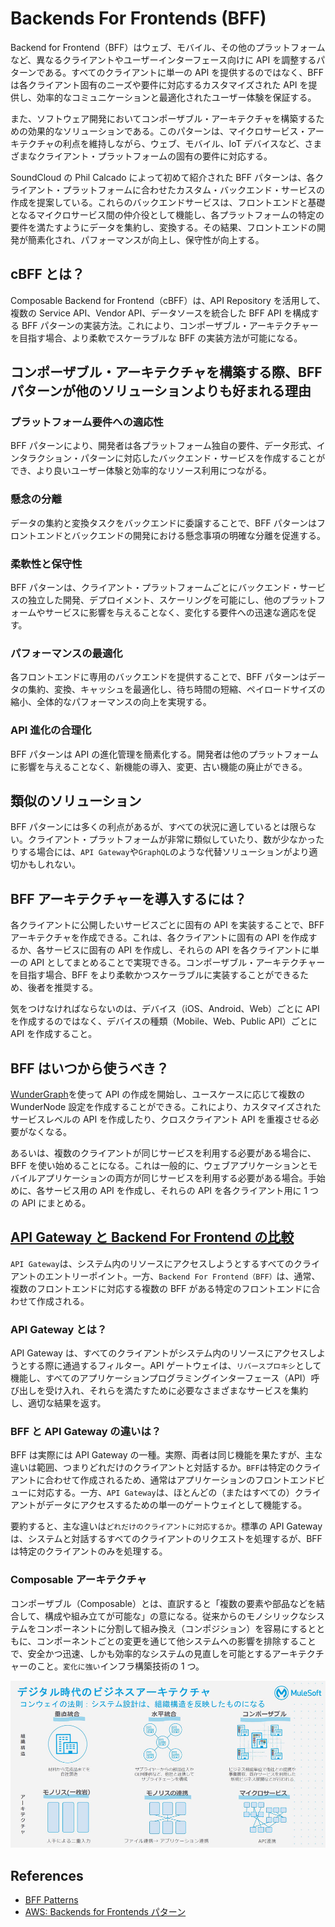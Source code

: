 # Backends For Frontends (BFF)

Backend for Frontend（BFF）はウェブ、モバイル、その他のプラットフォームなど、異なるクライアントやユーザーインターフェース向けに API を調整するパターンである。すべてのクライアントに単一の API を提供するのではなく、BFF は各クライアント固有のニーズや要件に対応するカスタマイズされた API を提供し、効率的なコミュニケーションと最適化されたユーザー体験を保証する。

また、ソフトウェア開発においてコンポーザブル・アーキテクチャを構築するための効果的なソリューションである。このパターンは、マイクロサービス・アーキテクチャの利点を維持しながら、ウェブ、モバイル、IoT デバイスなど、さまざまなクライアント・プラットフォームの固有の要件に対応する。

SoundCloud の Phil Calcado によって初めて紹介された BFF パターンは、各クライアント・プラットフォームに合わせたカスタム・バックエンド・サービスの作成を提案している。これらのバックエンドサービスは、フロントエンドと基礎となるマイクロサービス間の仲介役として機能し、各プラットフォームの特定の要件を満たすようにデータを集約し、変換する。その結果、フロントエンドの開発が簡素化され、パフォーマンスが向上し、保守性が向上する。

## cBFF とは？

Composable Backend for Frontend（cBFF）は、API Repository を活用して、複数の Service API、Vendor API、データソースを統合した BFF API を構成する BFF パターンの実装方法。これにより、コンポーザブル・アーキテクチャーを目指す場合、より柔軟でスケーラブルな BFF の実装方法が可能になる。

## コンポーザブル・アーキテクチャを構築する際、BFF パターンが他のソリューションよりも好まれる理由

### プラットフォーム要件への適応性

BFF パターンにより、開発者は各プラットフォーム独自の要件、データ形式、インタラクション・パターンに対応したバックエンド・サービスを作成することができ、より良いユーザー体験と効率的なリソース利用につながる。

### 懸念の分離

データの集約と変換タスクをバックエンドに委譲することで、BFF パターンはフロントエンドとバックエンドの開発における懸念事項の明確な分離を促進する。

### 柔軟性と保守性

BFF パターンは、クライアント・プラットフォームごとにバックエンド・サービスの独立した開発、デプロイメント、スケーリングを可能にし、他のプラットフォームやサービスに影響を与えることなく、変化する要件への迅速な適応を促す。

### パフォーマンスの最適化

各フロントエンドに専用のバックエンドを提供することで、BFF パターンはデータの集約、変換、キャッシュを最適化し、待ち時間の短縮、ペイロードサイズの縮小、全体的なパフォーマンスの向上を実現する。

### API 進化の合理化

BFF パターンは API の進化管理を簡素化する。開発者は他のプラットフォームに影響を与えることなく、新機能の導入、変更、古い機能の廃止ができる。

## 類似のソリューション

BFF パターンには多くの利点があるが、すべての状況に適しているとは限らない。クライアント・プラットフォームが非常に類似していたり、数が少なかったりする場合には、`API Gateway`や`GraphQL`のような代替ソリューションがより適切かもしれない。

## BFF アーキテクチャーを導入するには？

各クライアントに公開したいサービスごとに固有の API を実装することで、BFF アーキテクチャを作成できる。これは、各クライアントに固有の API を作成するか、各サービスに固有の API を作成し、それらの API を各クライアントに単一の API としてまとめることで実現できる。コンポーザブル・アーキテクチャーを目指す場合、BFF をより柔軟かつスケーラブルに実装することができるため、後者を推奨する。

気をつけなければならないのは、デバイス（iOS、Android、Web）ごとに API を作成するのではなく、デバイスの種類（Mobile、Web、Public API）ごとに API を作成すること。

## BFF はいつから使うべき？

[WunderGraph](https://wundergraph.com/)を使って API の作成を開始し、ユースケースに応じて複数の WunderNode 設定を作成することができる。これにより、カスタマイズされたサービスレベルの API を作成したり、クロスクライアント API を重複させる必要がなくなる。

あるいは、複数のクライアントが同じサービスを利用する必要がある場合に、BFF を使い始めることになる。これは一般的に、ウェブアプリケーションとモバイルアプリケーションの両方が同じサービスを利用する必要がある場合。手始めに、各サービス用の API を作成し、それらの API を各クライアント用に 1 つの API にまとめる。

## [API Gateway と Backend For Frontend の比較](https://kuroco.app/ja/blog/api-gateway-vs-backend-for-frontend/)

`API Gateway`は、システム内のリソースにアクセスしようとするすべてのクライアントのエントリーポイント。一方、`Backend For Frontend（BFF）`は、通常、複数のフロントエンドに対応する複数の BFF がある特定のフロントエンドに合わせて作成される。

### API Gateway とは？

API Gateway は、すべてのクライアントがシステム内のリソースにアクセスしようとする際に通過するフィルター。API ゲートウェイは、`リバースプロキシ`として機能し、すべてのアプリケーションプログラミングインターフェース（API）呼び出しを受け入れ、それらを満たすために必要なさまざまなサービスを集約し、適切な結果を返す。

### BFF と API Gateway の違いは？

BFF は実際には API Gateway の一種。実際、両者は同じ機能を果たすが、主な違いは範囲、つまりどれだけのクライアントと対話するか。`BFF`は特定のクライアントに合わせて作成されるため、通常はアプリケーションのフロントエンドビューに対応する。一方、`API Gateway`は、ほとんどの（またはすべての）クライアントがデータにアクセスするための単一のゲートウェイとして機能する。

要約すると、主な違いは`どれだけのクライアントに対応するか`。標準の API Gateway は、システムと対話するすべてのクライアントのリクエストを処理するが、BFF は特定のクライアントのみを処理する。

### Composable アーキテクチャ

コンポーザブル（Composable）とは、直訳すると「複数の要素や部品などを結合して、構成や組み立てが可能な」の意になる。従来からのモノシリックなシステムをコンポーネントに分割して組み換え（コンポジション）を容易にするとともに、コンポーネントごとの変更を通じて他システムへの影響を排除することで、安全かつ迅速、しかも効率的なシステムの見直しを可能とするアーキテクチャーのこと。`変化に強い`インフラ構築技術の 1 つ。

![composable](../images/composable.jpg "composable")

## References

- [BFF Patterns](https://bff-patterns.com/)
- [AWS: Backends for Frontends パターン](https://aws.amazon.com/jp/blogs/news/backends-for-frontends-pattern/)
